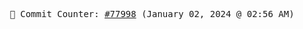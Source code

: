 <p align="center">
    <samp>
        📮 Commit Counter: <a href="https://github.com/Javascript-void0/Javascript-void0/commits/main">#77998</a> (January 02, 2024 @ 02:56 AM)
    </samp>
</p>